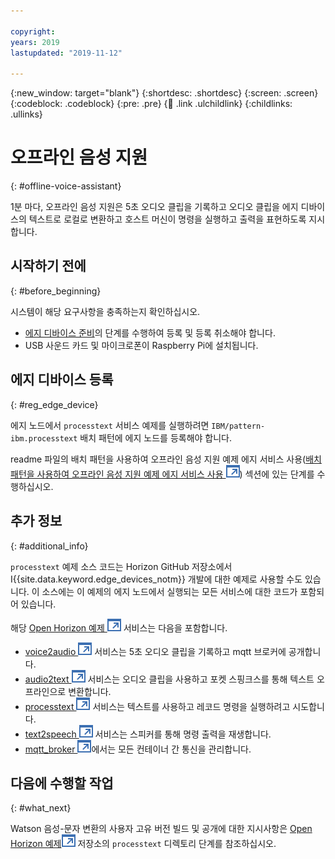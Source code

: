 ```yaml
---

copyright:
years: 2019
lastupdated: "2019-11-12"

---
```


{:new_window: target="blank"}
{:shortdesc: .shortdesc}
{:screen: .screen}
{:codeblock: .codeblock}
{:pre: .pre}
{:child: .link .ulchildlink}
{:childlinks: .ullinks}

# 오프라인 음성 지원
{: #offline-voice-assistant}

1분 마다, 오프라인 음성 지원은 5초 오디오 클립을 기록하고 오디오 클립을 에지 디바이스의 텍스트로 로컬로 변환하고 호스트 머신이 명령을 실행하고 출력을 표현하도록 지시합니다. 

## 시작하기 전에
{: #before_beginning}

시스템이 해당 요구사항을 충족하는지 확인하십시오.

* [에지 디바이스 준비](adding_devices.md)의 단계를 수행하여 등록 및 등록 취소해야 합니다.
* USB 사운드 카드 및 마이크로폰이 Raspberry Pi에 설치됩니다. 

## 에지 디바이스 등록
{: #reg_edge_device}

에지 노드에서 `processtext` 서비스 예제를 실행하려면 `IBM/pattern-ibm.processtext` 배치 패턴에 에지 노드를 등록해야 합니다. 

readme 파일의 배치 패턴을 사용하여 오프라인 음성 지원 예제 에지 서비스 사용([배치 패턴을 사용하여 오프라인 음성 지원 예제 에지 서비스 사용 ![새 탭에서 열림](../../images/icons/launch-glyph.svg "새 탭에서 열림")](https://github.com/open-horizon/examples/tree/master/edge/services/processtext#-using-the-offline-voice-assistant-example-edge-service-with-deployment-pattern)) 섹션에 있는 단계를 수행하십시오.

## 추가 정보
{: #additional_info}

`processtext` 예제 소스 코드는 Horizon GitHub 저장소에서 I{{site.data.keyword.edge_devices_notm}} 개발에 대한 예제로 사용할 수도 있습니다. 이 소스에는 이 예제의 에지 노드에서 실행되는 모든 서비스에 대한 코드가 포함되어 있습니다. 

해당 [Open Horizon 예제 ![새 탭에서 열림](../../images/icons/launch-glyph.svg "새 탭에서 열림")](https://github.com/open-horizon/examples/tree/master/edge/services/voice2audio) 서비스는 다음을 포함합니다.

* [voice2audio ![새 탭에서 열림](../../images/icons/launch-glyph.svg "새 탭에서 열림")](https://github.com/open-horizon/examples/tree/master/edge/services/voice2audio) 서비스는 5초 오디오 클립을 기록하고 mqtt 브로커에 공개합니다.
* [audio2text ![새 탭에서 열림](../../images/icons/launch-glyph.svg "새 탭에서 열림")](https://github.com/open-horizon/examples/tree/master/edge/services/audio2text) 서비스는 오디오 클립을 사용하고 포켓 스핑크스를 통해 텍스트 오프라인으로 변환합니다.
* [processtext ![새 탭에서 열림](../../images/icons/launch-glyph.svg "새 탭에서 열림")](https://github.com/open-horizon/examples/tree/master/edge/services/processtext) 서비스는 텍스트를 사용하고 레코드 명령을 실행하려고 시도합니다.
* [text2speech ![새 탭에서 열림](../../images/icons/launch-glyph.svg "새 탭에서 열림")](https://github.com/open-horizon/examples/tree/master/edge/services/text2speech) 서비스는 스피커를 통해 명령 출력을 재생합니다.
* [mqtt_broker ![새 탭에서 열림](../../images/icons/launch-glyph.svg "새 탭에서 열림")](https://github.com/open-horizon/examples/tree/master/edge/services/mqtt_broker)에서는 모든 컨테이너 간 통신을 관리합니다.

## 다음에 수행할 작업
{: #what_next}

Watson 음성-문자 변환의 사용자 고유 버전 빌드 및 공개에 대한 지시사항은 [Open Horizon 예제![새 탭에서 열림](../../images/icons/launch-glyph.svg "새 탭에서 열림")](https://github.com/open-horizon/examples/blob/master/edge/services/processtext/CreateService.md#-building-and-publishing-your-own-version-of-the-offline-voice-assistant-edge-service) 저장소의 `processtext` 디렉토리 단계를 참조하십시오. 
